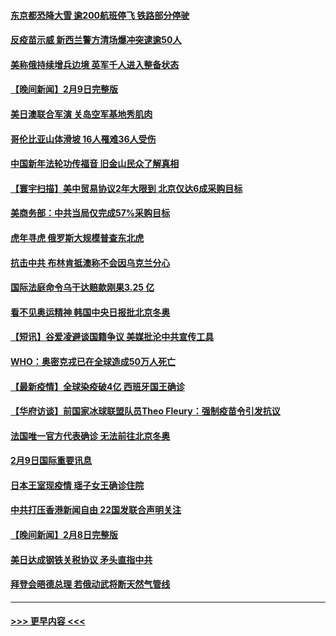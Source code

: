 #### [东京都恐降大雪 逾200航班停飞 铁路部分停驶](../pages/prog202/a103344417.md?t=02101450) 
#### [反疫苗示威 新西兰警方清场爆冲突逮逾50人](../pages/prog202/a103344392.md?t=02101450) 
#### [美称俄持续增兵边境 英军千人进入整备状态](../pages/prog202/a103344319.md?t=02101450) 
#### [【晚间新闻】2月9日完整版](../pages/prog202/a103344285.md?t=02101450) 
#### [美日澳联合军演 关岛空军基地秀肌肉](../pages/prog202/a103344030.md?t=02101450) 
#### [哥伦比亚山体滑坡 16人罹难36人受伤](../pages/prog202/a103344049.md?t=02101450) 
#### [中国新年法轮功传福音 旧金山民众了解真相](../pages/prog202/a103343695.md?t=02101450) 
#### [【寰宇扫描】美中贸易协议2年大限到 北京仅达6成采购目标](../pages/prog202/a103344044.md?t=02101450) 
#### [美商务部：中共当局仅完成57%采购目标](../pages/prog202/a103344107.md?t=02101450) 
#### [虎年寻虎 俄罗斯大规模普查东北虎](../pages/prog202/a103344082.md?t=02101450) 
#### [抗击中共 布林肯抵澳称不会因乌克兰分心](../pages/prog202/a103344116.md?t=02101450) 
#### [国际法庭命令乌干达赔款刚果3.25 亿](../pages/prog202/a103344105.md?t=02101450) 
#### [看不见奥运精神 韩国中央日报批北京冬奥](../pages/prog202/a103344100.md?t=02101450) 
#### [【短讯】谷爱凌避谈国籍争议 美媒批沦中共宣传工具](../pages/prog202/a103344076.md?t=02101450) 
#### [WHO：奥密克戎已在全球造成50万人死亡](../pages/prog202/a103344154.md?t=02101450) 
#### [【最新疫情】全球染疫破4亿 西班牙国王确诊](../pages/prog202/a103343904.md?t=02101450) 
#### [【华府访谈】前国家冰球联盟队员Theo Fleury：强制疫苗令引发抗议](../pages/prog202/a103343856.md?t=02101450) 
#### [法国唯一官方代表确诊 无法前往北京冬奥](../pages/prog202/a103343780.md?t=02101450) 
#### [2月9日国际重要讯息](../pages/prog202/a103343616.md?t=02101450) 
#### [日本王室现疫情 瑶子女王确诊住院](../pages/prog202/a103343604.md?t=02101450) 
#### [中共打压香港新闻自由   22国发联合声明关注](../pages/prog202/a103343481.md?t=02101450) 
#### [【晚间新闻】2月8日完整版](../pages/prog202/a103343381.md?t=02101450) 
#### [美日达成钢铁关税协议 矛头直指中共](../pages/prog202/a103343161.md?t=02101450) 
#### [拜登会晤德总理 若俄动武将断天然气管线](../pages/prog202/a103343189.md?t=02101450) 

----
#### [ >>> 更早内容 <<< ](../indexes/prog202-earlier.md)
